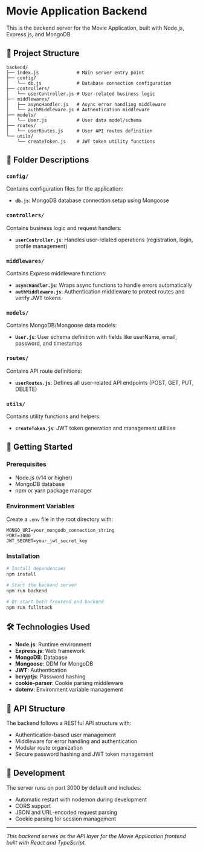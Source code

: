 # Movie Application Backend

This is the backend server for the Movie Application, built with Node.js, Express.js, and MongoDB.

## 📁 Project Structure

```
backend/
├── index.js              # Main server entry point
├── config/
│   └── db.js             # Database connection configuration
├── controllers/
│   └── userController.js # User-related business logic
├── middlewares/
│   ├── asyncHandler.js   # Async error handling middleware
│   └── authMiddleware.js # Authentication middleware
├── models/
│   └── User.js           # User data model/schema
├── routes/
│   └── userRoutes.js     # User API routes definition
└── utils/
    └── createToken.js    # JWT token utility functions
```

## 📂 Folder Descriptions

### `config/`
Contains configuration files for the application:
- **`db.js`**: MongoDB database connection setup using Mongoose

### `controllers/`
Contains business logic and request handlers:
- **`userController.js`**: Handles user-related operations (registration, login, profile management)

### `middlewares/`
Contains Express middleware functions:
- **`asyncHandler.js`**: Wraps async functions to handle errors automatically
- **`authMiddleware.js`**: Authentication middleware to protect routes and verify JWT tokens

### `models/`
Contains MongoDB/Mongoose data models:
- **`User.js`**: User schema definition with fields like userName, email, password, and timestamps

### `routes/`
Contains API route definitions:
- **`userRoutes.js`**: Defines all user-related API endpoints (POST, GET, PUT, DELETE)

### `utils/`
Contains utility functions and helpers:
- **`createToken.js`**: JWT token generation and management utilities

## 🚀 Getting Started

### Prerequisites
- Node.js (v14 or higher)
- MongoDB database
- npm or yarn package manager

### Environment Variables
Create a `.env` file in the root directory with:
```env
MONGO_URI=your_mongodb_connection_string
PORT=3000
JWT_SECRET=your_jwt_secret_key
```

### Installation
```bash
# Install dependencies
npm install

# Start the backend server
npm run backend

# Or start both frontend and backend
npm run fullstack
```

## 🛠 Technologies Used

- **Node.js**: Runtime environment
- **Express.js**: Web framework
- **MongoDB**: Database
- **Mongoose**: ODM for MongoDB
- **JWT**: Authentication
- **bcryptjs**: Password hashing
- **cookie-parser**: Cookie parsing middleware
- **dotenv**: Environment variable management

## 📡 API Structure

The backend follows a RESTful API structure with:
- Authentication-based user management
- Middleware for error handling and authentication
- Modular route organization
- Secure password hashing and JWT token management

## 🔧 Development

The server runs on port 3000 by default and includes:
- Automatic restart with nodemon during development
- CORS support
- JSON and URL-encoded request parsing
- Cookie parsing for session management

---

*This backend serves as the API layer for the Movie Application frontend built with React and TypeScript.*